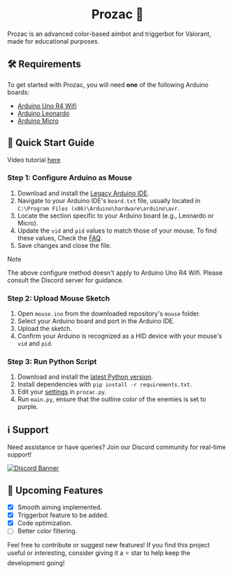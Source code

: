 <h1 align="center">Prozac 💊</h1>

Prozac is an advanced color-based aimbot and triggerbot for Valorant, made for educational purposes.

## 🛠 Requirements

To get started with Prozac, you will need **one** of the following Arduino boards:

- [Arduino Uno R4 Wifi](https://store-usa.arduino.cc/products/uno-r4-wifi?selectedStore=us)
- [Arduino Leonardo](https://store-usa.arduino.cc/products/arduino-leonardo-with-headers?selectedStore=us)
- [Arduino Micro](https://store-usa.arduino.cc/products/arduino-micro?selectedStore=us)

## 🚀 Quick Start Guide

Video tutorial [here](https://youtu.be/wY2qe_QpO2g)

### Step 1: Configure Arduino as Mouse
1. Download and install the [Legacy Arduino IDE](https://downloads.arduino.cc/arduino-1.8.19-windows.exe).
2. Navigate to your Arduino IDE's `board.txt` file, usually located in `C:\Program Files (x86)\Arduino\hardware\arduino\avr`.
3. Locate the section specific to your Arduino board (e.g., Leonardo or Micro).
4. Update the `vid` and `pid` values to match those of your mouse. To find these values, Check the [FAQ](https://github.com/Primoria/Prozac/wiki#faq).
5. Save changes and close the file.

> [!NOTE]  
> The above configure method doesn't apply to Arduino Uno R4 Wifi. Please consult the Discord server for guidance.

### Step 2: Upload Mouse Sketch
1. Open `mouse.ino` from the downloaded repository's `mouse` folder.
2. Select your Arduino board and port in the Arduino IDE.
3. Upload the sketch.
4. Confirm your Arduino is recognized as a HID device with your mouse's `vid` and `pid`.

### Step 3: Run Python Script
1. Download and install the [latest Python version](https://www.python.org/downloads/).
2. Install dependencies with `pip install -r requirements.txt`.
3. Edit your [settings](https://github.com/Primoria/Prozac/blob/main/prozac.py#L10-L20) in `prozac.py`.
4. Run `main.py`, ensure that the outline color of the enemies is set to purple.

## ℹ️ Support
Need assistance or have queries? Join our Discord community for real-time support!

[![Discord Banner](https://discordapp.com/api/guilds/1138653980784857159/widget.png?style=banner2)](https://discord.gg/bsNKqvxvE2)

## 🌟 Upcoming Features
- [x] Smooth aiming implemented.
- [x] Triggerbot feature to be added.
- [x] Code optimization.
- [ ] Better color filtering.

Feel free to contribute or suggest new features!
If you find this project useful or interesting, consider giving it a ⭐️ star to help keep the development going!
